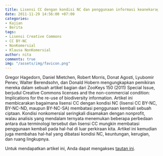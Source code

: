 ```yaml
---
title: Lisensi CC dengan kondisi NC dan penggunaan informasi keanekaragaman hayati
date: 2011-11-29 14:56:00 +07:00
categories:
- Kajian
- Berita
tags:
- Lisensi Creative Commons
- CC BY-NC
- NonKomersial
- Klausa NonKomersial
author: nita
comments: true
img: "/assets/img/favicon.png"
---
```


Gregor Hagedorn, Daniel Mietchen, Robert Morris, Donat Agosti, Lyubomir Penev, Walter Berendsohn, dan Donald Hobern mengungkapkan pemikiran mereka dalam sebuah artikel bagian dari ZooKeys 150 (2011) Special Issue, berjudul Creative Commons licenses and the non-commercial condition: Implications for the re-use of biodiversity information. Artikel ini membicarakan bagaimana lisensi CC dengan kondisi NC (lisensi CC BY-NC, BY-NC-ND, maupun BY-NC-SA) membatasi penggunaan kembali sebuah ciptaan. Kondisi nonkomersial seringkali disamakan dengan nonprofit, walau analisis yang mendalam ternyata menemukan beberapa perbedaan antara dua terminologi tersebut dan lisensi CC mungkin membatasi penggunaan kembali pada hal-hal di luar perkiraan kita. Artikel ini kemudian juga membahas hal-hal yang dibatasi kondisi NC, keuntungan, kerugian, dan ruang lingkupnya.

Untuk mendapatkan artikel ini, Anda dapat mengakses [tautan ini](http://www.pensoft.net/journals/zookeys/article/2189/abstract/creative-commons-licenses-and-the-non-commercial-condition-implications-for-the-re-use-of-biodiversity-information).
